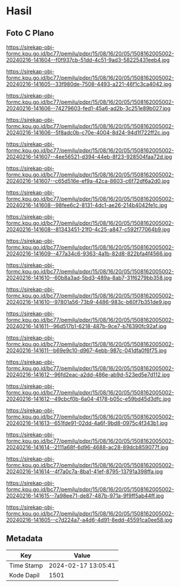 # Hasil

## Foto C Plano

https://sirekap-obj-formc.kpu.go.id/bc77/pemilu/pdpr/15/08/16/20/05/1508162005002-20240216-141604--f0f937cb-51dd-4c51-9ad3-58225431eeb4.jpg

https://sirekap-obj-formc.kpu.go.id/bc77/pemilu/pdpr/15/08/16/20/05/1508162005002-20240216-141605--33f980de-7508-4493-a221-46f1c3ca4042.jpg

https://sirekap-obj-formc.kpu.go.id/bc77/pemilu/pdpr/15/08/16/20/05/1508162005002-20240216-141606--74279603-fed1-45a6-ad2b-3c251e89b027.jpg

https://sirekap-obj-formc.kpu.go.id/bc77/pemilu/pdpr/15/08/16/20/05/1508162005002-20240216-141606--5f8adc0b-c70e-4004-8d24-94d1f722ff2c.jpg

https://sirekap-obj-formc.kpu.go.id/bc77/pemilu/pdpr/15/08/16/20/05/1508162005002-20240216-141607--4ee56521-d394-44eb-8f23-928504faa72d.jpg

https://sirekap-obj-formc.kpu.go.id/bc77/pemilu/pdpr/15/08/16/20/05/1508162005002-20240216-141607--c65d516e-ef9a-42ca-8603-c6f72df6a2d0.jpg

https://sirekap-obj-formc.kpu.go.id/bc77/pemilu/pdpr/15/08/16/20/05/1508162005002-20240216-141608--98fee6c2-8131-4dc1-ae26-214b4042fe1c.jpg

https://sirekap-obj-formc.kpu.go.id/bc77/pemilu/pdpr/15/08/16/20/05/1508162005002-20240216-141608--81343451-21f0-4c25-a847-c592f77064b9.jpg

https://sirekap-obj-formc.kpu.go.id/bc77/pemilu/pdpr/15/08/16/20/05/1508162005002-20240216-141609--477a34c6-9363-4a1b-82d8-822bfa4f4566.jpg

https://sirekap-obj-formc.kpu.go.id/bc77/pemilu/pdpr/15/08/16/20/05/1508162005002-20240216-141610--60b8a3ad-5bd3-489a-8ab7-31f6279bb358.jpg

https://sirekap-obj-formc.kpu.go.id/bc77/pemilu/pdpr/15/08/16/20/05/1508162005002-20240216-141610--97801a56-73b9-4486-983c-b60f7b351de9.jpg

https://sirekap-obj-formc.kpu.go.id/bc77/pemilu/pdpr/15/08/16/20/05/1508162005002-20240216-141611--96d517b1-6218-487b-9ce7-b76390fc92af.jpg

https://sirekap-obj-formc.kpu.go.id/bc77/pemilu/pdpr/15/08/16/20/05/1508162005002-20240216-141611--b69e9c10-d967-4ebb-987c-041dfa0f6f75.jpg

https://sirekap-obj-formc.kpu.go.id/bc77/pemilu/pdpr/15/08/16/20/05/1508162005002-20240216-141612--96fd2eac-a2dd-486e-ab9d-523ed5e7d112.jpg

https://sirekap-obj-formc.kpu.go.id/bc77/pemilu/pdpr/15/08/16/20/05/1508162005002-20240216-141612--49cbcf0b-6a04-4178-b05c-e59bd45d3dfc.jpg

https://sirekap-obj-formc.kpu.go.id/bc77/pemilu/pdpr/15/08/16/20/05/1508162005002-20240216-141613--651fde91-02dd-4a6f-9bd8-0975c4f343b1.jpg

https://sirekap-obj-formc.kpu.go.id/bc77/pemilu/pdpr/15/08/16/20/05/1508162005002-20240216-141614--2111a68f-6d96-4688-ac28-89dcb859077f.jpg

https://sirekap-obj-formc.kpu.go.id/bc77/pemilu/pdpr/15/08/16/20/05/1508162005002-20240216-141614--4f7a0c7a-8ba1-41ef-8795-13791a398ffa.jpg

https://sirekap-obj-formc.kpu.go.id/bc77/pemilu/pdpr/15/08/16/20/05/1508162005002-20240216-141615--7a98ee71-de87-487b-971a-9f9ff5ab44ff.jpg

https://sirekap-obj-formc.kpu.go.id/bc77/pemilu/pdpr/15/08/16/20/05/1508162005002-20240216-141605--c7d224a7-a4d6-4d91-8edd-45591ca0ee58.jpg


## Metadata

| Key        | Value               |
| ---------- | ------------------- |
| Time Stamp | 2024-02-17 13:05:41 |
| Kode Dapil | 1501                |



